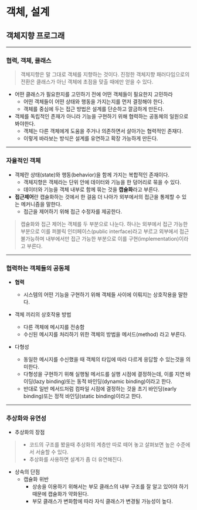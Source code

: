 # 객체, 설계

## 객체지향 프로그래

---

### 협력, 객체, 클래스
> 객체지향은 말 그대로 객체를 지향하는 것이다. 진정한 객체지향 패러다임으로의 전환은 클래스가 아닌 객체에 초점을 맞출 때에만 얻을 수 있다.

- 어떤 클래스가 필요한지를 고민하기 전에 어떤 객체들이 필요한지 고민하라
  - 어떤 객체들이 어떤 상태와 행동을 가지는지를 먼저 결정해야 한다.
  - 객체를 중심에 두는 접근 방법은 설계를 단순하고 깔금하게 만든다.
- 객체를 독립적인 존재가 아니라 기능을 구현하기 위해 협력하는 공동체의 일원으로 봐야한다.
  - 객체는 다른 객체에게 도움을 주거나 의존하면서 살아가는 협력적인 존재다.
  - 이렇게 바라보는 방식은 설계를 유연하고 확장 가능하게 만든다.

-------

### 자율적인 객체

- 객체란 상태(state)와 행동(behavior)을 함께 가지는 복합적인 존재이다.
    - 객체지향은 객체라는 단위 안에 데이터와 기능을 한 덩어리로 묶을 수 있다.
    - 데이터와 기능을 객체 내부로 함께 묶는 것을 **캡슐화**라고 부른다.
- **접근제어**란 캡슐화하는 것에서 한 걸음 더 나아가 외부에서의 접근을 통제할 수 있는 메커니즘을 말한다.
  - 접근을 제어하기 위해 접근 수정자를 제공한다.

> 캡슐화와 접근 제어는 객체를 두 부분으로 나눈다. 하나는 외부에서 접근 가능한 부분으로 이를 퍼블릭 인터페이스(public interface)라고 부르고
> 외부에서 접근 불가능하며 내부에서만 접근 가능한 부분으로 이를 구현(implementation)이라고 부른다.



---

### 협력하는 객체들의 공동체
- **협력**
  - 시스템의 어떤 기능을 구현하기 위해 객체들 사이에 이뤄지는 상호작용을 말한다.
- 객체 끼리의 상호작용 방법
  - 다른 객체에 메시지를 전송함
  - 수신된 메시지를 처리하기 위한 객체의 방법을 메서드(method) 라고 부른다.

- 다형성
  - 동일한 메시지를 수신했을 때 객체의 타입에 따라 다르게 응답할 수 있는것을 의미한다.
  - 다형성을 구현하기 위해 실행될 메서드를 실행 시점에 결정하는데, 이를 지연 바이딩(lazy binding)또는 동적 바인딩(dynamic binding)이라고 한다.
  - 반대로 일반 메서드처럼 컴파일 시점에 결정하는 것을 초기 바인딩(early binding)또는 정적 바인딩(static binding)이라고 한다.

---

### 추상화와 유연성

- 추상화의 장점
> - 코드의 구조를 봤을때 추상화의 계층만 따로 떼어 놓고 살펴보면 높은 수준에서 서술할 수 있다.
> - 추상화를 사용하면 설계가 좀 더 유연해진다.



- 상속의 단점
  - 캡슐화 위반
    - 상송을 이용하기 위해서는 부모 클래스의 내부 구조를 잘 알고 있어야 하기때문에 캡슐화가 약화된다.
    - 부모 클래스가 변화함에 따라 자식 클래스가 변경될 가능성이 높다.
  